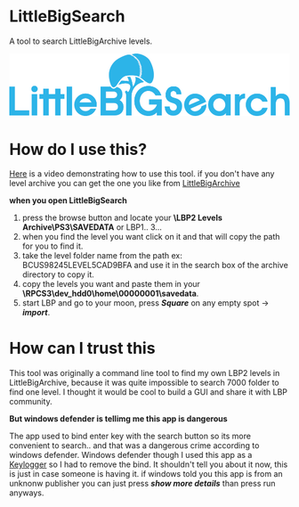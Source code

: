 # LittleBigSearch
A tool to search LittleBigArchive levels.

![](LBSearch.png)

# How do I use this?

[Here](https://www.youtube.com/watch?v=ZrQJU4NGE-A) is a video demonstrating how to use this tool.
if you don't have any level archive you can get the one you like from [LittleBigArchive](http://littlebigarchive.com/)

**when you open LittleBigSearch**

1. press the browse button and locate your **\LBP2 Levels Archive\PS3\SAVEDATA** or LBP1.. 3...
2. when you find the level you want click on it and that will copy the path for you to find it.
3. take the level folder name from the path ex: BCUS98245LEVEL5CAD9BFA and use it in the search box of the archive directory to copy it.
4. copy the levels you want and paste them in your **\RPCS3\dev_hdd0\home\00000001\savedata**.
5. start LBP and go to your moon, press ***Square*** on any empty spot -> ***import***. 


# How can I trust this

This tool was originally a command line tool to find my own LBP2 levels in LittleBigArchive, because it was quite impossible to search 7000 folder to find one level. I thought it would be cool to build a GUI and share it with LBP community. 

**But windows defender is tellimg me this app is dangerous**

The app used to bind enter key with the search button so its more convenient to search.. and that was a dangerous crime according to windows defender. Windows defender though I used this app as a [Keylogger](https://en.wikipedia.org/wiki/Keystroke_logging) so I had to remove the bind. It shouldn't tell you about it now, this is just in case someone is having it. if windows told you this app is from an unknonw publisher you can just press ***show more details*** than press run anyways.

